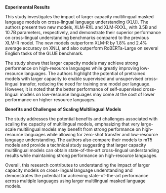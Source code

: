 **Experimental Results**

This study investigates the impact of larger capacity multilingual masked language models on cross-lingual language understanding (XLU). The authors present two new models, XLM-RXL and XLM-RXXL, with 3.5B and 10.7B parameters, respectively, and demonstrate their superior performance on cross-lingual understanding benchmarks compared to the previous XLM-R model. The new models outperform XLM-R by 1.8% and 2.4% average accuracy on XNLI, and also outperform RoBERTa-Large on several English tasks of the GLUE benchmark.

The study shows that larger capacity models may achieve strong performance on high-resource languages while greatly improving low-resource languages. The authors highlight the potential of pretrained models with larger capacity to enable supervised and unsupervised cross-lingual transfer, reducing the need for training one model per language. However, it is noted that the better performance of self-supervised cross-lingual models on low-resource languages may come at the cost of lower performance on higher-resource languages.

**Benefits and Challenges of Scaling Multilingual Models**

The study addresses the potential benefits and challenges associated with scaling the capacity of multilingual models, emphasizing that very large-scale multilingual models may benefit from strong performance on high-resource languages while allowing for zero-shot transfer and low-resource language understanding. The authors also compare their models to mT5 models and provide a technical study suggesting that larger capacity multilingual models can obtain state-of-the-art cross-lingual understanding results while maintaining strong performance on high-resource languages.

Overall, this research contributes to understanding the impact of larger capacity models on cross-lingual language understanding and demonstrates the potential for achieving state-of-the-art performance across multiple languages using larger multilingual masked language models.
